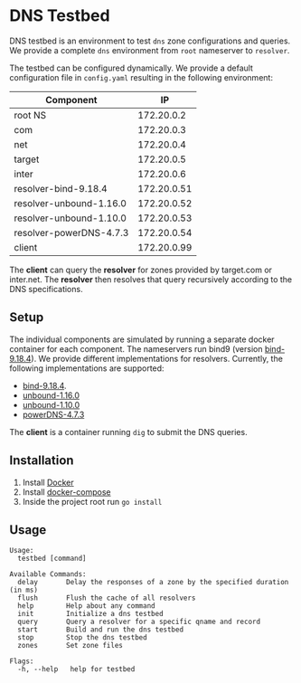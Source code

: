 
# DNS Testbed
DNS testbed is an environment to test `dns` zone configurations and queries. We provide a complete `dns` environment from `root` nameserver to `resolver`. 

The testbed can be configured dynamically. We provide a default configuration file in `config.yaml` resulting in the following environment:

| Component	                  | IP			       |	
|-----------------------------|-------------|
| root NS	                    | 172.20.0.2  |
| com			                 | 172.20.0.3  |
| net			                      | 172.20.0.4  |
| target		                    | 172.20.0.5  |
| inter			                    | 172.20.0.6  |
| resolver-bind-9.18.4		      | 172.20.0.51 |
| resolver-unbound-1.16.0		   | 172.20.0.52 |
| resolver-unbound-1.10.0		   | 172.20.0.53 |
| resolver-powerDNS-4.7.3		   | 172.20.0.54 |
| client		                    | 172.20.0.99  |

The **client** can query the **resolver** for zones provided by target.com or inter.net. The **resolver** then resolves that query recursively according to the DNS specifications.

## Setup
The individual components are simulated by running a separate docker container for each component. The nameservers run bind9 (version [bind-9.18.4](https://bind9.readthedocs.io/en/v9_18_4/notes.html)). We provide different implementations for resolvers. Currently, the following implementations are supported:

* [bind-9.18.4](https://bind9.readthedocs.io/en/v9_18_4/notes.html).
* [unbound-1.16.0](https://www.nlnetlabs.nl/news/2022/Jun/02/unbound-1.16.0-released/)
* [unbound-1.10.0](https://www.nlnetlabs.nl/news/2020/Feb/20/unbound-1.10.0-released/)
* [powerDNS-4.7.3](https://docs.powerdns.com/recursor/changelog/4.7.html#change-4.7.3)

The **client** is a container running `dig`  to submit the DNS queries.

## Installation
1. Install [Docker](https://docs.docker.com/get-docker/)
2. Install [docker-compose](https://docs.docker.com/compose/install/linux/)
3. Inside the project root run `go install`
## Usage
```
Usage:
  testbed [command]

Available Commands:
  delay       Delay the responses of a zone by the specified duration (in ms)
  flush       Flush the cache of all resolvers
  help        Help about any command
  init        Initialize a dns testbed
  query       Query a resolver for a specific qname and record
  start       Build and run the dns testbed
  stop        Stop the dns testbed
  zones       Set zone files

Flags:
  -h, --help   help for testbed

